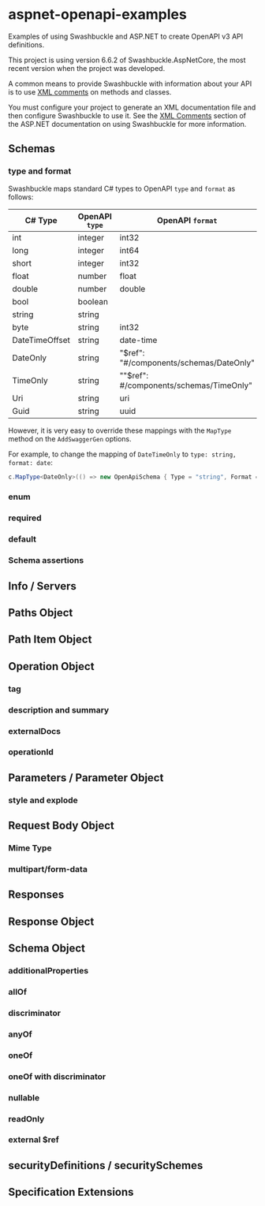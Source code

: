 # aspnet-openapi-examples

<!-- cspell:ignore aspnet openapi -->

Examples of using Swashbuckle and ASP.NET to create OpenAPI v3 API definitions.

This project is using version 6.6.2 of Swashbuckle.AspNetCore, the most recent version when the project was developed.

A common means to provide Swashbuckle with information about your API is to use [XML comments]
on methods and classes.

[XML comments]: https://learn.microsoft.com/en-us/dotnet/csharp/language-reference/xmldoc/recommended-tags

You must configure your project to generate an XML documentation file and then
configure Swashbuckle to use it. See the [XML Comments] section of the ASP.NET documentation
on using Swashbuckle for more information.

[XML Comments]: https://learn.microsoft.com/en-us/aspnet/core/tutorials/getting-started-with-swashbuckle?view=aspnetcore-8.0&tabs=visual-studio#xml-comments

## Schemas

### type and format

Swashbuckle maps standard C# types to OpenAPI `type` and `format` as follows:

| C# Type        | OpenAPI `type` | OpenAPI `format` |
| -------------- | -------------- | ---------------- |
| int            | integer        | int32            |
| long           | integer        | int64            |
| short          | integer        | int32            |
| float          | number         | float            |
| double         | number         | double           |
| bool           | boolean        |                  |
| string         | string         |                  |
| byte           | string         | int32            |
| DateTimeOffset | string         | date-time        |
| DateOnly       | string         | "$ref": "#/components/schemas/DateOnly" |
| TimeOnly       | string         | ""$ref": #/components/schemas/TimeOnly" |
| Uri            | string         | uri              |
| Guid           | string         | uuid             |

However, it is very easy to override these mappings with the `MapType` method on the `AddSwaggerGen` options.

For example, to change the mapping of `DateTimeOnly` to `type: string, format: date`:

```csharp
c.MapType<DateOnly>(() => new OpenApiSchema { Type = "string", Format = "date" });
```

### enum

### required

### default

### Schema assertions

## Info / Servers

## Paths Object

## Path Item Object

## Operation Object

### tag

### description and summary

### externalDocs

### operationId

## Parameters / Parameter Object

### style and explode

## Request Body Object

### Mime Type

### multipart/form-data

## Responses

## Response Object

## Schema Object

### additionalProperties

### allOf

### discriminator

### anyOf

### oneOf

### oneOf with discriminator

### nullable

### readOnly

### external $ref

## securityDefinitions / securitySchemes

## Specification Extensions

